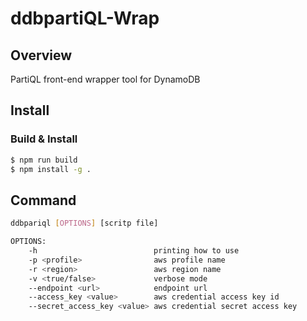 # ddbpartiQL-Wrap

## Overview

PartiQL front-end wrapper tool for DynamoDB

## Install

### Build & Install

```bash
$ npm run build
$ npm install -g .
```

## Command

```bash
ddbpariql [OPTIONS] [scritp file]

OPTIONS:
    -h                          printing how to use 
    -p <profile>                aws profile name
    -r <region>                 aws region name
    -v <true/false>             verbose mode
    --endpoint <url>            endpoint url
    --access_key <value>        aws credential access key id
    --secret_access_key <value> aws credential secret access key
```

